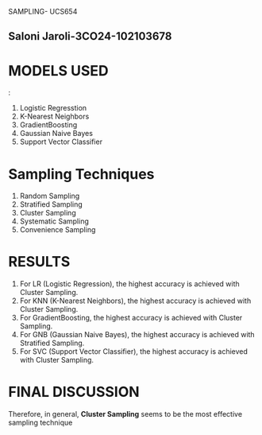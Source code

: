 SAMPLING- UCS654<br>
<h2>Saloni Jaroli-3CO24-102103678</h2>

<h1>MODELS USED</h1>:
<ol><li>Logistic Regresstion</li>
<li>K-Nearest Neighbors</li>
<li> GradientBoosting</li>
<li>Gaussian Naive Bayes</li>
<li>Support Vector Classifier</li>
</ol>

<h1>Sampling Techniques</h1>
<ol>
  <li>Random Sampling</li>
  <li>Stratified Sampling</li>
  <li>Cluster Sampling</li>
  <li>Systematic Sampling</li>
  <li>Convenience Sampling</li>
</ol>

<h1>RESULTS</h1>

<ol>
  <li>For LR (Logistic Regression), the highest accuracy is achieved with Cluster Sampling.</li>
  <li>For KNN (K-Nearest Neighbors), the highest accuracy is achieved with Cluster Sampling.</li>
  <li>For GradientBoosting, the highest accuracy is achieved with Cluster Sampling.</li>
  <li>For GNB (Gaussian Naive Bayes), the highest accuracy is achieved with Stratified Sampling.</li>
  <li>
For SVC (Support Vector Classifier), the highest accuracy is achieved with Cluster Sampling.</li>
  
</ol>


<h1>FINAL DISCUSSION</h1>
Therefore, in general, <b>Cluster Sampling</b> seems to be the most effective sampling technique 
